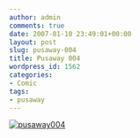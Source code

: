 ```yaml
---
author: admin
comments: true
date: 2007-01-10 23:49:01+00:00
layout: post
slug: pusaway-004
title: Pusaway 004
wordpress_id: 1562
categories:
- Comic
tags:
- pusaway
---
```


[![pusaway004](http://www.reengo.com/wp-content/uploads/2014/04/pusaway004.jpg)](http://www.reengo.com/wp-content/uploads/2014/04/pusaway004.jpg)
